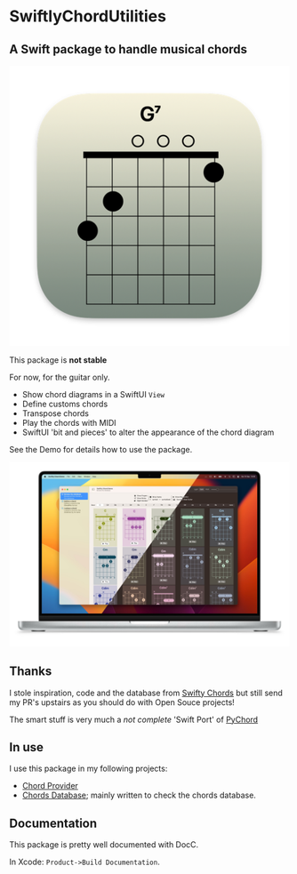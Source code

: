 # SwiftlyChordUtilities

## A Swift package to handle musical chords

![Icon](https://github.com/Desbeers/SwiftlyChordUtilities/raw/main/Images/icon.png)

This package is **not stable**

For now, for the guitar only.

- Show chord diagrams in a SwiftUI `View`
- Define customs chords
- Transpose chords
- Play the chords with MIDI
- SwiftUI 'bit and pieces' to alter the appearance of the chord diagram

See the Demo for details how to use the package.

![Demo](https://github.com/Desbeers/SwiftlyChordUtilities/raw/main/Images/screenshot-macOS.jpg)

## Thanks

I stole inspiration, code and the database from [Swifty Chords](https://github.com/BeauNouvelle/SwiftyGuitarChords) but still send my PR's upstairs as you should do with Open Souce projects!

The smart stuff is very much a *not complete* 'Swift Port' of [PyChord](https://github.com/yuma-m/pychord)

## In use

I use this package in my following projects:

- [Chord Provider](https://github.com/Desbeers/Chord-Provider)
- [Chords Database](https://github.com/Desbeers/Chords-Database); mainly written to check the chords database.

## Documentation

This package is pretty well documented with DocC.

In Xcode: `Product->Build Documentation`.
